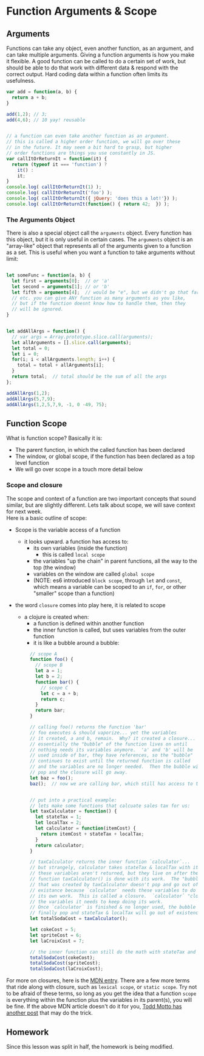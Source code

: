 
# Function Arguments & Scope

## Arguments

Functions can take any object, even another function, as an argument, and can take multiple arguments.
Giving a function arguments is how you make it flexible. A good function can be called to do a
certain set of work, but should be able to do that work with different data & respond with the
correct output.  Hard coding data within a function often limits its usefulness.

```JavaScript
var add = function(a, b) {
  return a + b;
}

add(1,2); // 3;
add(4,6); // 10 yay! reusable


// a function can even take another function as an argument.
// this is called a higher order function, we will go over these
// in the future. It may seem a bit hard to grasp, but higher
// order functions are things you use constantly in JS.
var callItOrReturnIt = function(it) {
  return (typeof it === 'function') ?
    it() :
    it;
}
console.log( callItOrReturnIt(1) );
console.log( callItOrReturnIt('foo') );
console.log( callItOrReturnIt({ jQuery: 'does this a lot!'}) );
console.log( callItOrReturnIt(function() { return 42;  }) );

```

### The Arguments Object

There is also a special object call the `arguments` object.  Every function has this object,
but it is only useful in certain cases.  The `arguments` object is an "array-like" object
that represents all of the arguments given to a function as a set. This is useful when you
want a function to take arguments without limit:

```JavaScript

let someFunc = function(a, b) {
  let first = arguments[0];  // or 'a'
  let second = arguments[1]; // or 'b'
  let fifth = arguments[4];  // would be "e", but we didn't go that far!
  // etc. you can give ANY function as many arguments as you like,
  // but if the function doesnt know how to handle them, then they
  // will be ignored.
}


let addAllArgs = function() {
  // var args = Array.prototype.slice.call(arguments);
  let allArguments = [].slice.call(arguments);
  let total = 0;
  let i = 0;
  for(i; i < allArguments.length; i++) {
    total = total + allArguments[i];
  }
  return total;  // total should be the sum of all the args
};

addAllArgs(1,2);
addAllArgs(5,7,9);
addAllArgs(1,2,5,7,9, -1, 0 -49, 75);
```

## Function Scope

What is function scope?  Basically it is:
- The parent function, in which the called function has been declared
- The window, or global scope, if the function has been declared as a top level function
- We will go over scope in a touch more detail below


### Scope and closure

The scope and context of a function are two important concepts that sound similar,
but are slightly different. Lets talk about scope, we will save context for next week.  
Here is a basic outline of scope:

- Scope is the variable access of a function
  - it looks upward.  a function has access to:
    - its own variables (inside the function)
      - this is called `local scope`
    - the variables "up the chain" in parent functions, all the way to the top (the window)
    - variables on the window are called `global scope`
    - (NOTE: es6 introduced `block scope`, through `let` and `const`, which means a variable
    can be scoped to an `if`, `for`, or other "smaller" scope than a function)

- the word `closure` comes into play here, it is related to scope
  - a clojure is created when:
    - a function is defined within another function
    - the inner function is called, but uses variables from the outer function
    - it is like a bubble around a bubble:
    ```JavaScript
      // scope A
      function foo() {
        // scope B
        let a = 1;
        let b = 2;
        function bar() {
          // scope C
          let c = a + b;
          return c;
        }
        return bar;
      }

      // calling foo() returns the function 'bar'
      // foo executes & should vaporize... yet the variables
      // it created, a and b, remain.  Why? it created a closure...
      // essentially the "bubble" of the function lives on until
      // nothing needs its variables anymore.  'a' and 'b' will be
      // used inside of bar, they have references, so the "bubble"
      // continues to exist until the returned function is called
      // and the variables are no longer needed.  Then the bubble will
      // pop and the closure will go away.  
      let baz = foo();
      baz();  // now we are calling bar, which still has access to the bubble that has a & b.


      // put into a practical example:
      // lets make some functions that calcuate sales tax for us:
      let taxCalculator = function() {
        let stateTax = 1;
        let localTax = 2;
        let calculator = function(itemCost) {
          return itemCost + stateTax + localTax;
        }
        return calculator;
      }

      // taxCalculator returns the inner function `calculator`...
      // but strangely, calculator takes stateTax & localTax with it!
      // these variables aren't returned, but they live on after the
      // function taxCalculator() is done with its work.  The "bubble"
      // that was created by taxCalculator doesn't pop and go out of
      // existance because `calculator` needs these variables to do
      // its own work.  This is called a closure.  `calculator` "closes over"
      // the variables it needs to keep doing its work.
      // Once `calculator` is finished & no longer used, the bubble will
      // finally pop and stateTax & localTax will go out of existence.
      let totalSodaCost = taxCalculator();

      let cokeCost = 5;
      let spriteCost = 6;
      let laCroixCost = 7;

      // the inner function can still do the math with stateTax and localTax
      totalSodaCost(cokeCost);
      totalSodaCost(spriteCost);
      totalSodaCost(laCroixCost);
    ```

For more on closures, here is the [MDN entry](https://developer.mozilla.org/en-US/docs/Web/JavaScript/Closures).  There are a
few more terms that ride along with closure, such as `lexical scope`, or `static scope`.
Try not to be afraid of these terms, so long as you get the idea that a function `scope`
is everything within the function plus the variables in its parent(s), you will be fine.
If the above MDN article doesn't do it for you, [Todd Motto has another post](https://toddmotto.com/everything-you-wanted-to-know-about-javascript-scope/) that
may do the trick.




## Homework

Since this lesson was split in half, the homework is being modified.

<!--

As before, use `node filename.js` to run your homework.  Wrapping the answer to each question in an IIFE will
be helpful:
```JavaScript
'use strict';
/* jshint esversion: 6 */
// oh, and we will talk about IIFE next week. :)
(function() {
  // Answer to Q1:
})();

// then run your homework:
// $ node ./my-lesson-5-homework.js
```

First, try to solve each problem as outlined.  If that comes easily, think about edge cases and update your functions to handle things like unexpected inputs (arguments).

1.  Write a function called `average` that takes any number of arguments and returns the average of them.

  ```JavaScript
   // average(50,25) // 37.5
   // average(50,25,10) // 28.33
   // call it with lots of numbers!
   // call it with an array of numbers, what then?
   // call it with things other than numbers, what should it do?
   // - is it ok to just error?
   // - or should you make it specially handle these things?
   // - sometimes an error is the right answer, give it some thought!
  ```

1.  Create a function called `indexOf`.  It should take an array, and a second object.  It will loop the array to check and
see if any of the items in the array match the second object.  If so, it returns the index (number) of that item.

1. Create a similar function called `includes` that takes an array and a value. It should return `true` if the value
exists in the array, and false if it does not. If you had trouble with the previous question, doing this one may help you
answer both.

1. Create a function called `Person` that will be used as a constructor.  It should receive arguments
such as name and age (and anything else you give it), and, when called with `new`, should return an
object representing a person.

1.  Add a `sayHello` method to your `Person` function above. When you create a `new Person()`, you should be able to
call `person.sayHello()` and have the `sayHello` method return a string that is a greeting that includes information
about the person.  For example, "Hi, my name is <name>.  I'm <age> old, and I like <favorite_food>".

1. Now, update your say hello function so that this works:

```JavaScript
let bob = new Person('Bob', 12);
let betty = new Person('Betty', 13);

bob.sayHello();       // Hi, I'm Bob, I'm 12 years old.
// if given a person as an argument, adjust the greeting:
bob.sayHello(betty);  // Hi, Betty, I'm Bob!  I'm 12 years old, how are you?
```

-->
